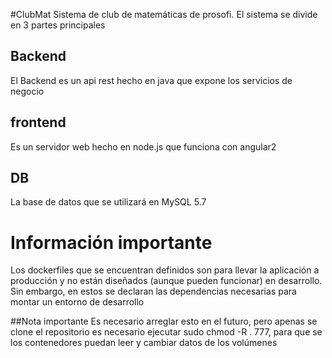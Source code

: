 #ClubMat
Sistema de club de matemáticas de prosofi. El sistema se divide en 3 partes principales

## Backend

El Backend es un api rest hecho en java que expone los servicios de negocio

## frontend

Es un servidor web hecho en node.js que funciona con angular2

## DB
La base de datos que se utilizará en MySQL 5.7

# Información importante

Los dockerfiles que se encuentran definidos son para llevar la aplicación a producción y no están diseñados (aunque pueden funcionar) en desarrollo. Sin embargo, en estos se declaran las dependencias necesarias para montar un entorno de desarrollo

##Nota importante
Es necesario arreglar esto en el futuro, pero apenas se clone el repositorio es necesario ejecutar sudo chmod -R . 777, para que se los contenedores puedan leer y cambiar datos de los volúmenes